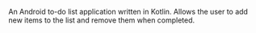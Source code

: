 An Android to-do list application written in Kotlin.
Allows the user to add new items to the list and remove them when completed.
